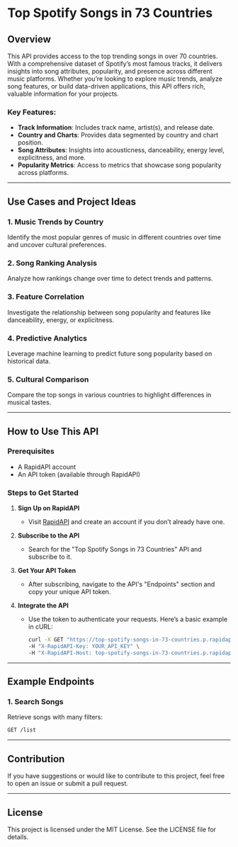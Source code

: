# Top Spotify Songs in 73 Countries

## Overview
This API provides access to the top trending songs in over 70 countries. With a comprehensive dataset of Spotify’s most famous tracks, it delivers insights into song attributes, popularity, and presence across different music platforms. Whether you’re looking to explore music trends, analyze song features, or build data-driven applications, this API offers rich, valuable information for your projects.

### Key Features:
- **Track Information**: Includes track name, artist(s), and release date.
- **Country and Charts**: Provides data segmented by country and chart position.
- **Song Attributes**: Insights into acousticness, danceability, energy level, explicitness, and more.
- **Popularity Metrics**: Access to metrics that showcase song popularity across platforms.

---

## Use Cases and Project Ideas

### 1. Music Trends by Country
Identify the most popular genres of music in different countries over time and uncover cultural preferences.

### 2. Song Ranking Analysis
Analyze how rankings change over time to detect trends and patterns.

### 3. Feature Correlation
Investigate the relationship between song popularity and features like danceability, energy, or explicitness.

### 4. Predictive Analytics
Leverage machine learning to predict future song popularity based on historical data.

### 5. Cultural Comparison
Compare the top songs in various countries to highlight differences in musical tastes.

---

## How to Use This API

### Prerequisites
- A RapidAPI account
- An API token (available through RapidAPI)

### Steps to Get Started

1. **Sign Up on RapidAPI**
   - Visit [RapidAPI]([https://rapidapi.com](https://rapidapi.com/robotfa-robotfa-default/api/top-spotify-songs-in-73-countries)) and create an account if you don’t already have one.

2. **Subscribe to the API**
   - Search for the "Top Spotify Songs in 73 Countries" API and subscribe to it.

3. **Get Your API Token**
   - After subscribing, navigate to the API's "Endpoints" section and copy your unique API token.

4. **Integrate the API**
   - Use the token to authenticate your requests. Here’s a basic example in cURL:
     ```bash
     curl -X GET "https://top-spotify-songs-in-73-countries.p.rapidapi.com/list" \
     -H "X-RapidAPI-Key: YOUR_API_KEY" \
     -H "X-RapidAPI-Host: top-spotify-songs-in-73-countries.p.rapidapi.com"
     ```

---

## Example Endpoints

### 1. Search Songs
Retrieve  songs with many filters:
```bash
GET /list
```


---

## Contribution
If you have suggestions or would like to contribute to this project, feel free to open an issue or submit a pull request.

---

## License
This project is licensed under the MIT License. See the LICENSE file for details.

